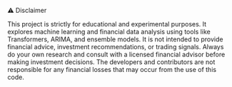 ⚠️ Disclaimer

This project is strictly for educational and experimental purposes.
It explores machine learning and financial data analysis using tools like Transformers, ARIMA, and ensemble models.
It is not intended to provide financial advice, investment recommendations, or trading signals.
Always do your own research and consult with a licensed financial advisor before making investment decisions.
The developers and contributors are not responsible for any financial losses that may occur from the use of this code.
